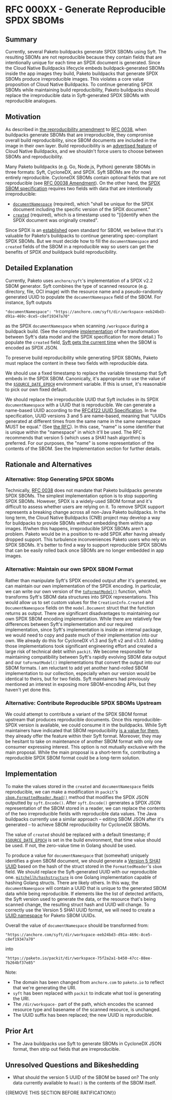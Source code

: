 # RFC 000XX - Generate Reproducible SPDX SBOMs

## Summary

Currently, several Paketo buildpacks generate SPDX SBOMs using Syft. The
resulting SBOMs are not reproducible because they contain fields that are
intentionally unique for each time an SPDX document is generated. Since the
Cloud Native Buildpacks lifecycle embeds buildpack-generated SBOMs inside the
app images they build, Paketo buildpacks that generate SPDX SBOMs produce
irreproducible images. This violates a core value proposition of Cloud Native
Buildpacks. To continue generating SPDX SBOMs while maintaining build
reproducibility, Paketo buildpacks should replace the irreproducible data in
Syft-generated SPDX SBOMs with reproducible analogues. 

## Motivation
As described in [the reproducibility
amendment](https://github.com/paketo-buildpacks/rfcs/pull/220) to [RFC
0038](https://github.com/paketo-buildpacks/rfcs/blob/main/text/0038-cdx-syft-sbom.md),
when buildpacks generate SBOMs that are irreproducible, they compromise overall
build reproducibility, since SBOM documents are included in the image in their
own layer. Build reproducibility is an [advertised
feature](https://buildpacks.io/docs/features/reproducibility/) of Cloud Native
Buildpacks, and we shouldn't force users to choose between SBOMs and
reproducibility.

Many Paketo buildpacks (e.g. Go, Node.js, Python) generate SBOMs in three
formats: Syft, CycloneDX, and SPDX. Syft SBOMs are (for now) entirely
reproducible. CycloneDX SBOMs contain optional fields that are not reproducible
(see [RFC 00038
Amendment](https://github.com/paketo-buildpacks/rfcs/pull/220)). On the other
hand, the [SPDX SBOM specification](https://spdx.github.io/spdx-spe) requires
two fields with data that are intentionally irreproducible:
- [`documentNamespace`](https://spdx.github.io/spdx-spec/document-creation-information/#65-spdx-document-namespace-field)
  (required), which "shall be unique for the SPDX document including the
  specific version of the SPDX document."
- [`created`](https://spdx.github.io/spdx-spec/document-creation-information/#69-created-field)
  (required), which is a timestamp used to "[i]dentify when the SPDX document
  was originally created".

Since SPDX is an
[established](https://www.linuxfoundation.org/blog/spdx-its-already-in-use-for-global-software-bill-of-materials-sbom-and-supply-chain-security/)
open standard for SBOM, we believe that it's valuable for Paketo's buildpacks
to continue generating spec-compliant SPDX SBOMs. But we must decide how to
fill the `documentNamespace` and `created` fields of the SBOM in a reproducible
way so users can get the benefits of SPDX _and_ buildpack build
reproducibility.

## Detailed Explanation

Currently, Paketo uses `anchore/syft`'s implementation of a SPDX v2.2 SBOM
generator. Syft combines the type of scanned resource (e.g. directory, file,
OCI image) with the resource name and a pseudo-randomly generated UUID to
populate the `documentNamespace` field of the SBOM. For instance, Syft outputs
```
"documentNamespace": "https://anchore.com/syft/dir/workspace-eeb24bd3-d91a-469c-8ce5-c8ef19347a70"
```
as the SPDX `documentNamespace` when scanning `/workspace` during a buildpack build. (See
the complete
[implementation](https://github.com/anchore/syft/blob/64b4852c2a197b639fcfc311685c6f48abaa9085/internal/formats/spdx22json/to_format_model.go)
of the transformation between Syft's data model and the SPDX specification
for more detail.) To populate the `created` field, [Syft gets the current
time](https://github.com/anchore/syft/blob/64b4852c2a197b639fcfc311685c6f48abaa9085/internal/formats/spdx22json/to_format_model.go#L32)
when the SBOM is encoded as SPDX JSON.

To preserve build reproducibility while generating SPDX SBOMs, Paketo must
replace the content in these two fields with reproducible data.

We should use a fixed timestamp to replace the variable timestamp that Syft embeds in the SPDX SBOM. Canonically, it's
appropriate to use the value of the
[`$SOURCE_DATE_EPOCH`](https://reproducible-builds.org/docs/source-date-epoch/)
environment variable. If this is unset, it's reasonable to pick our own fixed
default.

We should replace the irreproducible UUID that Syft includes in its SPDX
`documentNamespace` with a UUID that is reproducible. We can generate a name-based UUID according
to the [RFC4122 UUID Specification](https://datatracker.ietf.org/doc/html/rfc4122). In the specification, UUID versions
3 and 5 are name-based, meaning that "UUIDs generated at different times from the same name in the
same namespace MUST be equal." (See [the RFC](https://datatracker.ietf.org/doc/html/rfc4122#section-4.3)). In this case,
"name" is some identifier that is unique within the "namespace" in which it'll
be used. The RFC recommends that version 5 (which uses a SHA1 hash algorithm) is preferred. For our purposes, the "name"
is some representation of the contents of the SBOM. See the Implementation section for further details.

## Rationale and Alternatives

### Alternative: Stop Generating SPDX SBOMs
Technically, [RFC
0038](https://github.com/paketo-buildpacks/rfcs/blob/0818eeba4d4e91a05a39456a884a022b94a30bfd/text/0038-cdx-syft-sbom.md)
does not mandate that Paketo buildpacks generate SPDX SBOMs. The simplest
implementation option is to stop supporting SPDX SBOMs. However, SPDX is a
widely-used SBOM format and it's difficult to assess whether users are relying
on it. To remove SPDX support represents a breaking change across all non-Java
Paketo buildpacks. In the long term, the Cloud Native Buildpacks (CNB) project
may develop a way for buildpacks to provide SBOMs _without_ embedding them
within app images. If/when this happens, irreproducible SPDX SBOMs aren't a
problem. Paketo would be in a position to re-add SPDX after having already
dropped support. This turbulence inconveniences Paketo users who rely on SPDX
SBOMs. It's better to find a way to support reproducible SPDX SBOMs that can be
easily rolled back once SBOMs are no longer embedded in app images.

### Alternative: Maintain our own SPDX SBOM Format
Rather than manipulate Syft's SPDX encoded output after it's generated, we
can maintain our own implementation of the SPDX encoding. In particular, we can
write our own version of the
[`toFormatModel()`](https://github.com/anchore/syft/blob/64b4852c2a197b639fcfc311685c6f48abaa9085/internal/formats/spdx22json/to_format_model.go)
function, which transforms Syft's SBOM data structures into SPDX
representations. This would allow us to set custom values for the
`CreationInfo.Created` and `DocumentNamespace` fields on the `model.Document`
struct that the function returns as output. There are significant disadvantages
to maintaining our own SPDX SBOM encoding implementation. While there are
relatively few differences between Syft's implementation and our required
implementation, since Syft's implementation is inside an internal package, we
would need to copy and paste much of their implementation into our own. We
already do this for CycloneDX v1.3 and Syft v2 and v3.0.1. Adding those
implementations took significant engineering effort and created a large risk of
technical debt within `packit`. We become responsible for maintaining
compatibility between Syft's rapidly evolving SBOM data output and our
`toFormatModel()` implementations that convert the output into our SBOM
formats. I am reluctant to add yet another hand-rolled SBOM implementation to
our collection, especially when our version would be identical to theirs, but
for two fields. Syft maintainers had previously mentioned an interest in
exposing more SBOM-encoding APIs, but they haven't yet done this.

### Alternative: Contribute Reproducible SPDX SBOMs Upstream
We could attempt to contribute a variant of the SPDX SBOM format upstream that
produces reproducible documents. Once this reproducible-SPDX version is
available, we could consume it in the buildpacks. While Syft maintainers have
indicated that SBOM reproducibility [is a value for
them](https://github.com/anchore/syft/issues/1100#issuecomment-1183314044),
they already offer the feature within their Syft format. Moreover, they may be
hesitant to take on maintenance of another SBOM format with only one consumer
expressing interest. This option is not mutually exclusive with the main
proposal. While the main proposal is a short-term fix, contributing a
reproducible SPDX SBOM format could be a long-term solution.


## Implementation

To make the values stored in the `created` and `documentNamespace`  fields
reproducible, we can make a modification in `packit`'s
[`sbom.FormattedReader.Read()`](https://github.com/paketo-buildpacks/packit/blob/429f8e4370b9579e1c3340ede29a82f58152136d/sbom/formatted_reader.go#L41)
method that modifies the SPDX JSON outputted by `syft.Encode()`. After
`syft.Encode()` generates a SPDX JSON representation of the SBOM stored in a
reader, we can replace the contents of the two irreproducible fields with
reproducible data values. The Java buildpacks currently use a similar approach
– editing SBOM JSON after it's generated  – to achieve SBOM reproducibility for
CycloneDX SBOMs.

The value of `created` should be replaced with a default timestamp; if
[`$SOURCE_DATE_EPOCH`](https://reproducible-builds.org/docs/source-date-epoch/)
is set in the build environment, that time value should be used. If not, the
zero-value time in Golang should be used.

To produce a value for `documentNamespace` that (somewhat) uniquely identifies
a given SBOM document, we should generate a [Version 5 SHA1
UUID](https://go-recipes.dev/how-to-generate-uuids-with-go-be3988e771a6) based
on the hash of the struct stored in the `FormattedReader`'s `sbom` field. We should
replace the Syft-generated UUID with our reproducible one.
[`mitchellh/hashstructure`](https://github.com/mitchellh/hashstructure) is one
Golang implementation capable of hashing Golang structs. There are likely
others. In this way, the `documentNamespace` will contain a UUID that is unique
to the generated SBOM data while being reproducible. If elements like the list
of detected artifacts, the Syft version used to generate the data, or the
resource that's being scanned change, the resulting struct hash and UUID will
change.  To correctly use the Version 5 SHA1 UUID format, we will need to
create a [UUID
namespace](https://datatracker.ietf.org/doc/html/rfc4122#section-4.3) for
Paketo SBOM UUIDs.

Overall the value of `documentNamespace` should be transformed from:
```
"https://anchore.com/syft/dir/workspace-eeb24bd3-d91a-469c-8ce5-c8ef19347a70"
```
into
```
"https://paketo.io/packit/dir/workspace-75f2a2a1-b450-47cc-88ee-7b264bf37e85"
```

Note:
- The domain has been changed from `anchore.com` to `paketo.io` to reflect that
  we're generating the URI.
- `syft` has been replaced with `packit` to indicate what tool is generating
  the URI.
- The `/dir/workspace-` part of the path, which encodes the scanned resource
  type and basename of the scanned resource, is unchanged.
- The UUID suffix has been replaced; the new UUID is reproducible.

## Prior Art

- The Java buildpacks use Syft to generate SBOMs in CycloneDX JSON format, then
  strip out fields that are irreproducible.

## Unresolved Questions and Bikeshedding

- What should the version 5 UUID of the SBOM be based on? The only data
  currently available to `Read()` is the contents of the SBOM itself.

{{REMOVE THIS SECTION BEFORE RATIFICATION!}}
